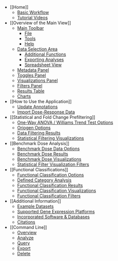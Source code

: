 * [[Home]]
    - [Basic Workflow](https://github.com/auerbachs/BMDExpress-2.0/wiki#basic-workflow)
    - [Tutorial Videos](https://github.com/auerbachs/BMDExpress-2.0/wiki#tutorial-videos)
* [[Overview of the Main View]]
    - [Main Toolbar](https://github.com/auerbachs/BMDExpress-2.0/wiki/Overview-of-the-Main-View#main-toolbar)
        + [File](https://github.com/auerbachs/BMDExpress-2.0/wiki/Overview-of-the-Main-View#file)
        + [Tools](https://github.com/auerbachs/BMDExpress-2.0/wiki/Overview-of-the-Main-View#tools)
        + [Help](https://github.com/auerbachs/BMDExpress-2.0/wiki/Overview-of-the-Main-View#help)
    - [Data Selection Area](https://github.com/auerbachs/BMDExpress-2.0/wiki/Overview-of-the-Main-View#data-selection-area)
        + [Additional Functions](https://github.com/auerbachs/BMDExpress-2/wiki/Overview-of-the-Main-View#data-selection-area-additional-functions)
        + [Exporting Analyses](https://github.com/auerbachs/BMDExpress-2.0/wiki/Overview-of-the-Main-View#exporting-analyses)
        + [Spreadsheet View](https://github.com/auerbachs/BMDExpress-2.0/wiki/Overview-of-the-Main-View#spreadsheet-view)
    - [Metadata Panel](https://github.com/auerbachs/BMDExpress-2.0/wiki/Overview-of-the-Main-View#metadata-panel)
    - [Toggles Panel](https://github.com/auerbachs/BMDExpress-2.0/wiki/Overview-of-the-Main-View#toggles-panel)
    - [Visualizations Panel](https://github.com/auerbachs/BMDExpress-2.0/wiki/Overview-of-the-Main-View#visualizations-panel)
    - [Filters Panel](https://github.com/auerbachs/BMDExpress-2.0/wiki/Overview-of-the-Main-View#filters-panel)
    - [Results Table](https://github.com/auerbachs/BMDExpress-2.0/wiki/Overview-of-the-Main-View#results-table)
    - [Charts](https://github.com/auerbachs/BMDExpress-2.0/wiki/Overview-of-the-Main-View#charts)
* [[How to Use the Application]]
    - [Update Annotations](https://github.com/auerbachs/BMDExpress-2.0/wiki/How-to-Use-the-Application/#update-annotations)
    - [Import Dose-Response Data](https://github.com/auerbachs/BMDExpress-2.0/wiki/How-to-Use-the-Application/#import-dose-response-data)
* [[Statistical and Fold Change Prefiltering]]
    - [One-Way ANOVA / Williams Trend Test Options](https://github.com/auerbachs/BMDExpress-2/wiki/Statistical-and-Fold-Change-Prefiltering#one-way-anova--williams-trend-test-options)
    - [Oriogen Options](https://github.com/auerbachs/BMDExpress-2/wiki/Statistical-and-Fold-Change-Prefiltering#oriogen-options)
    - [Data Filtering Results](https://github.com/auerbachs/BMDExpress-2/wiki/Statistical-and-Fold-Change-Prefiltering#data-filtering-results)
    - [Statistical Filtering Visualizations](https://github.com/auerbachs/BMDExpress-2/wiki/Statistical-and-Fold-Change-Prefiltering#statistical-filtering-visualizations)
* [[Benchmark Dose Analysis]]
    - [Benchmark Dose Data Options](https://github.com/auerbachs/BMDExpress-2.0/wiki/Benchmark-Dose-Analysis/#benchmark-dose-data-options)
    - [Benchmark Dose Results](https://github.com/auerbachs/BMDExpress-2.0/wiki/Benchmark-Dose-Analysis/#benchmark-dose-results)
    - [Benchmark Dose Visualizations](https://github.com/auerbachs/BMDExpress-2.0/wiki/Benchmark-Dose-Analysis/#benchmark-dose-visualizations)
    - [Statistical Filter Visualization Filters](https://github.com/auerbachs/BMDExpress-2/wiki/Statistical-and-Fold-Change-Prefiltering#statistical-filter-visualization-filters)
* [[Functional Classifications]]
    - [Functional Classification Options](https://github.com/auerbachs/BMDExpress-2.0/wiki/Functional-Classifications#functional-classification-options)
    - [Defined Category Analysis](https://github.com/auerbachs/BMDExpress-2.0/wiki/Functional-Classifications#defined-category-analysis)
    - [Functional Classification Results](https://github.com/auerbachs/BMDExpress-2.0/wiki/Functional-Classifications#functional-classification-results)
    - [Functional Classification Visualizations](https://github.com/auerbachs/BMDExpress-2.0/wiki/Functional-Classifications#functional-classification-visualizations)
    - [Functional Classification Filters](https://github.com/auerbachs/BMDExpress-2.0/wiki/Functional-Classifications#functional-classification-filters)
* [[Additional Information]]
    - [Example Datasets](https://github.com/auerbachs/BMDExpress-2/wiki/Additional-Information#example-data-sets)
    - [Supported Gene Expression Platforms](https://github.com/auerbachs/BMDExpress-2.0/wiki/Additional-Information/#supported-microarrays)
    - [Incorporated Software & Databases](https://github.com/auerbachs/BMDExpress-2.0/wiki/Additional-Information/#incorporated-softwaredatabases)
    - [Citations](https://github.com/auerbachs/BMDExpress-2.0/wiki/Additional-Information/#citations)
* [[Command Line]]
    - [Overview](https://github.com/auerbachs/BMDExpress-2.0/wiki/Command-Line#overview)
    - [Analyze](https://github.com/auerbachs/BMDExpress-2.0/wiki/Command-Line#analyze)
    - [Query](https://github.com/auerbachs/BMDExpress-2.0/wiki/Command-Line#query)
    - [Export](https://github.com/auerbachs/BMDExpress-2.0/wiki/Command-Line#export)
    - [Delete](https://github.com/auerbachs/BMDExpress-2.0/wiki/Command-Line#delete)